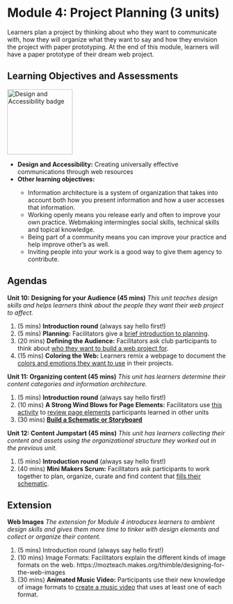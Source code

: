 Module 4: Project Planning (3 units)
====================================

Learners plan a project by thinking about who they want to communicate with, how they will organize what they want to say and how they envision the project with paper prototyping. At the end of this module, learners will have a paper prototype of their dream web project. 


Learning Objectives and Assessments
------

<img src="https://badgekit-mozilla.mofoprod.net/images/badge/947" alt="Design and Accessibility badge" width="150px">

<ul>
<li><strong>Design and Accessibility:</strong> Creating universally effective communications through web resources</li>
<li><strong>Other learning objectives:</strong></li>
<ul>
<li>Information architecture is a system of organization that takes into account both how you present information and how a user accesses that information.</li>
<li>Working openly means you release early and often to improve your own practice.
Webmaking intermingles social skills, technical skills and topical knowledge.</li>
<li>Being part of a community means you can improve your practice and help improve other’s as well.</li>
<li>Inviting people into your work is a good way to give them agency to contribute.</li>
</ul>
</ul>

Agendas
-----

**Unit 10: Designing for your Audience (45 mins)** *This unit teaches design skills and helps learners think about the people they want their web project to affect.*

<ol>
<li>(5 mins) <strong>Introduction round</strong> (always say hello first!)</li>
<li>(5 mins) <strong>Planning:</strong> Facilitators give a <a href="https://mozteach.makes.org/thimble/designing-for-the-web-planning">brief introduction to planning</a>.</li>
<li>(20 mins) <strong>Defining the Audience:</strong> Facilitators ask club participants to think about <a href="https://laura.makes.org/thimble/making-learner-profiles">who they want to build a web project for</a>.</li>
<li>(15 mins) <strong>Coloring the Web:</strong> Learners remix a webpage to document the <a href="https://mozteach.makes.org/thimble/color-collapse">colors and emotions they want to use</a> in their projects.</li>
</ol>

**Unit 11: Organizing content (45 mins)** *This unit has learners determine their content categories and information architecture.*

<ol>
<li>(5 mins) <strong>Introduction round</strong> (always say hello first!)</li>
<li>(10 mins) <strong>A Strong Wind Blows for Page Elements:</strong> Facilitators use <a href="https://mozteach.makes.org/thimble/a-strong-wind-blows-for-the-open-web">this activity</a> to <a href="https://mozteach.makes.org/thimble/designing-for-the-web-design">review page elements</a> participants learned in other units</li>
<li>(30 mins) <strong><a href="https://mozteach.makes.org/thimble/schematics-and-storyboards">Build a Schematic or Storyboard</a></strong></li>
</ol>


**Unit 12: Content Jumpstart (45 mins)** *This unit has learners collecting their content and assets using the organizational structure they worked out in the previous unit.*

<ol>
<li>(5 mins) <strong>Introduction round</strong> (always say hello first!)</li>
<li>(40 mins) <strong>Mini Makers Scrum:</strong> Facilitators ask participants to work together to plan, organize, curate and find content that <a href="https://laura.makes.org/thimble/mini-makers-scrum">fills their schematic</a>.</li>
</ol>

Extension
------
**Web Images** *The extension for Module 4 introduces learners to ambient design skills and gives them more time to tinker with design elements and collect or organize their content.*

<ol>
<li>(5 mins) Introduction round (always say hello first!)</li>
<li>(10 mins) Image Formats: Facilitators explain the different kinds of image formats on the web. https://mozteach.makes.org/thimble/designing-for-the-web-images</li>
<li>(30 mins) <strong>Animated Music Video:</strong> Participants use their new knowledge of image formats to <a href="https://maxcapacity.makes.org/popcorn/1amp">create a music video</a> that uses at least one of each format.</li>
</ol>

